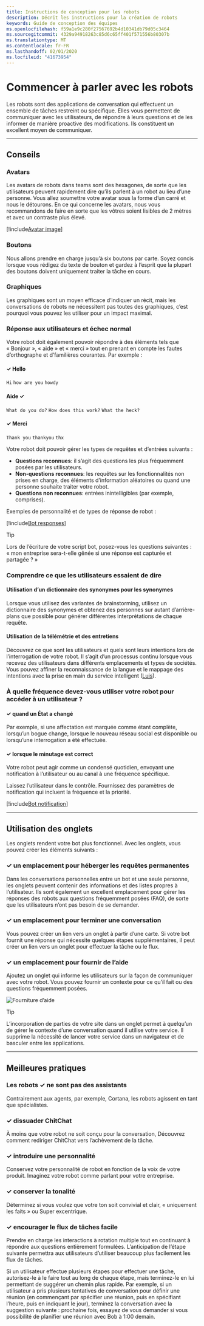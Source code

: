 ```yaml
---
title: Instructions de conception pour les robots
description: Décrit les instructions pour la création de robots
keywords: Guide de conception des équipes
ms.openlocfilehash: f59a1e9c280f27567692b4d10341db79d05c3464
ms.sourcegitcommit: 4329a94918263c85d6c65ff401f571556b80307b
ms.translationtype: MT
ms.contentlocale: fr-FR
ms.lasthandoff: 02/01/2020
ms.locfileid: "41673954"
---
```

# <a name="start-talking-with-bots"></a>Commencer à parler avec les robots

Les robots sont des applications de conversation qui effectuent un ensemble de tâches restreint ou spécifique. Elles vous permettent de communiquer avec les utilisateurs, de répondre à leurs questions et de les informer de manière proactive des modifications. Ils constituent un excellent moyen de communiquer.

---

## <a name="guidelines"></a>Conseils

### <a name="avatars"></a>Avatars

Les avatars de robots dans teams sont des hexagones, de sorte que les utilisateurs peuvent rapidement dire qu’ils parlent à un robot au lieu d’une personne. Vous allez soumettre votre avatar sous la forme d’un carré et nous le détourons. En ce qui concerne les avatars, nous vous recommandons de faire en sorte que les vôtres soient lisibles de 2 mètres et avec un contraste plus élevé.

[!include[Avatar image](~/includes/design/bot-avatar-image.html)]

### <a name="buttons"></a>Boutons

Nous allons prendre en charge jusqu’à six boutons par carte. Soyez concis lorsque vous rédigez du texte de bouton et gardez à l’esprit que la plupart des boutons doivent uniquement traiter la tâche en cours.

### <a name="graphics"></a>Graphiques

Les graphiques sont un moyen efficace d’indiquer un récit, mais les conversations de robots ne nécessitent pas toutes des graphiques, c’est pourquoi vous pouvez les utiliser pour un impact maximal.

### <a name="responding-to-users-and-failing-gracefully"></a>Réponse aux utilisateurs et échec normal

Votre robot doit également pouvoir répondre à des éléments tels que « Bonjour », « aide » et « merci » tout en prenant en compte les fautes d’orthographe et d’familières courantes. Par exemple :

#### <a name="x2713-hello"></a>&#x2713; Hello

`Hi` `how are you` `howdy`

#### <a name="x2713-help"></a>Aide &#x2713;

`What do you do?` `How does this work?` `What the heck?`

#### <a name="x2713-thanks"></a>&#x2713; Merci

`Thank you` `thankyou` `thx`

Votre robot doit pouvoir gérer les types de requêtes et d’entrées suivants :

* **Questions reconnues**: il s’agit des questions les plus fréquemment posées par les utilisateurs.
* **Non-questions reconnues**: les requêtes sur les fonctionnalités non prises en charge, des éléments d’information aléatoires ou quand une personne souhaite traiter votre robot.
* **Questions non reconnues**: entrées inintelligibles (par exemple, comprises).

Exemples de personnalité et de types de réponse de robot :

[!include[Bot responses](~/includes/design/bot-responses-table.html)]

> [!TIP]
> Lors de l’écriture de votre script bot, posez-vous les questions suivantes : « mon entreprise sera-t-elle gênée si une réponse est capturée et partagée ? »

### <a name="understanding-what-users-are-trying-to-say"></a>Comprendre ce que les utilisateurs essaient de dire

#### <a name="use-a-thesaurus-for-synonyms"></a>Utilisation d’un dictionnaire des synonymes pour les synonymes

Lorsque vous utilisez des variantes de brainstorming, utilisez un dictionnaire des synonymes et obtenez des personnes sur autant d’arrière-plans que possible pour générer différentes interprétations de chaque requête.

#### <a name="make-use-of-telemetry-and-interviews"></a>Utilisation de la télémétrie et des entretiens

Découvrez ce que sont les utilisateurs et quels sont leurs intentions lors de l’interrogation de votre robot. Il s’agit d’un processus continu lorsque vous recevez des utilisateurs dans différents emplacements et types de sociétés. Vous pouvez affiner la reconnaissance de la langue et le mappage des intentions avec la prise en main du service intelligent ([Luis](/azure/cognitive-services/luis/what-is-luis)).

### <a name="how-often-should-you-use-your-bot-to-reach-out-to-a-user"></a>À quelle fréquence devez-vous utiliser votre robot pour accéder à un utilisateur ?

#### <a name="x2713-when-a-state-has-changed"></a>&#x2713; quand un État a changé

Par exemple, si une affectation est marquée comme étant complète, lorsqu’un bogue change, lorsque le nouveau réseau social est disponible ou lorsqu’une interrogation a été effectuée.

#### <a name="x2713-when-the-timing-is-right"></a>&#x2713; lorsque le minutage est correct

Votre robot peut agir comme un condensé quotidien, envoyant une notification à l’utilisateur ou au canal à une fréquence spécifique.

Laissez l’utilisateur dans le contrôle. Fournissez des paramètres de notification qui incluent la fréquence et la priorité.

[!include[Bot notification](~/includes/design/bot-notification-image.html)]

---

## <a name="using-tabs"></a>Utilisation des onglets

Les onglets rendent votre bot plus fonctionnel. Avec les onglets, vous pouvez créer les éléments suivants :

### <a name="x2713-a-place-to-host-standing-queries"></a>&#x2713; un emplacement pour héberger les requêtes permanentes

Dans les conversations personnelles entre un bot et une seule personne, les onglets peuvent contenir des informations et des listes propres à l’utilisateur. Ils sont également un excellent emplacement pour gérer les réponses des robots aux questions fréquemment posées (FAQ), de sorte que les utilisateurs n’ont pas besoin de se demander.

### <a name="x2713-a-place-to-finish-a-conversation"></a>&#x2713; un emplacement pour terminer une conversation

Vous pouvez créer un lien vers un onglet à partir d’une carte. Si votre bot fournit une réponse qui nécessite quelques étapes supplémentaires, il peut créer un lien vers un onglet pour effectuer la tâche ou le flux.

### <a name="x2713-a-place-to-provide-some-help"></a>&#x2713; un emplacement pour fournir de l’aide

Ajoutez un onglet qui informe les utilisateurs sur la façon de communiquer avec votre robot. Vous pouvez fournir un contexte pour ce qu’il fait ou des questions fréquemment posées.

![Fourniture d’aide](~/assets/images/framework/framework_bots_tbot-help.png)

> [!TIP]
> L’incorporation de parties de votre site dans un onglet permet à quelqu’un de gérer le contexte d’une conversation quand il utilise votre service. Il supprime la nécessité de lancer votre service dans un navigateur et de basculer entre les applications.

---

## <a name="best-practices"></a>Meilleures pratiques

### <a name="x2713-bots-arent-assistants"></a>Les robots &#x2713; ne sont pas des assistants

Contrairement aux agents, par exemple, Cortana, les robots agissent en tant que spécialistes.

### <a name="x2713-discourage-chitchat"></a>&#x2713; dissuader ChitChat

À moins que votre robot ne soit conçu pour la conversation, Découvrez comment rediriger ChitChat vers l’achèvement de la tâche.

### <a name="x2713-introduce-some-personality"></a>&#x2713; introduire une personnalité

Conservez votre personnalité de robot en fonction de la voix de votre produit. Imaginez votre robot comme parlant pour votre entreprise.

### <a name="x2713-maintain-tone"></a>&#x2713; conserver la tonalité

Déterminez si vous voulez que votre ton soit convivial et clair, « uniquement les faits » ou Super excentrique.

### <a name="x2713-encourage-easy-task-flow"></a>&#x2713; encourager le flux de tâches facile

Prendre en charge les interactions à rotation multiple tout en continuant à répondre aux questions entièrement formulées. L’anticipation de l’étape suivante permettra aux utilisateurs d’utiliser beaucoup plus facilement les flux de tâches.

Si un utilisateur effectue plusieurs étapes pour effectuer une tâche, autorisez-le à le faire tout au long de chaque étape, mais terminez-le en lui permettant de suggérer un chemin plus rapide. Par exemple, si un utilisateur a pris plusieurs tentatives de conversation pour définir une réunion (en commençant par spécifier une réunion, puis en spécifiant l’heure, puis en indiquant le jour), terminez la conversation avec la suggestion suivante : prochaine fois, essayez de vous demander si vous possibilité de planifier une réunion avec Bob à 1:00 demain.
